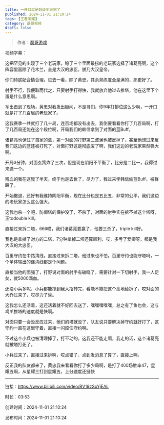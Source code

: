 ```yaml
---
title: 一开口就是超级牢玩家了
published: 2024-11-01 21:10:24
tags: [王者荣耀]
category: 磊哥视频
draft: false
---
```



> 作者：[磊哥游戏](https://space.bilibili.com/268941858?spm_id_from=333.788.upinfo.head.click)

视频字幕：

这把罕见的出现了三个老玩家，稳了三个里面最捞的老玩家选择了诸葛亮啊，这个阵容里面除了花木兰，全是大汉的忠臣，朕乃大汉皇帝。

你们待朕妃合情合理，进去一看，除了黄忠，其余熟练度全是满的，那更好了。

射手不行，我便取而代之，只要射手打得快，我就放弃他过去推塔，他在这里下个蛋是什么意思啊。

军出击到了现场，黄忠对我发出疑问，不是哥们，你9年打排位这么少啊，一开口就是打了几百局的老玩家了。

这我赛季一共就打了几十局，连百场都没有出去，我倒要看看你打了几百局啊，打了几百局还能在这个段位啊，开局我们的韩信拿到了对面的蓝Buff。

诸葛亮也保住了自家的蓝，第一对面的打野第二波澜也被反掉了，甚至他想过来反我们这边的蓝还被打死了，对面打野这是彻底废了啊，我们这边的老玩家果然强大啊。

开局3分钟，对面玄策炸了三次，但是现在阴阳不平衡了，比分是二比一，我得过来送一个。

残血的我在这晃了半天，终于也是去世了，尽力了，我过来学韩信偷蓝Buff，被群殴了。

开始撤退，还好有我维持阴阳平衡，现在比分也是五比五，非常的公平，我们这边的老玩家怎么这么强大。

这我也杀一个吧，防御塔的保护没了，不杀了，对面的射手实在拆不掉这个塔呀，王todouble kill。

直接过来拆二塔，666哎，我们诸葛亮要赢了，他要三杀了，triple kill好。

我也是拿掉了对方的二塔，7分钟拿掉二塔还算顺利，哎，多亏了爱卿呀，都是我大汉的大忠臣。

百里守约在中路清线，直接过来拆二塔，他过来也不怕，百里守约也能守塔吗，一个单体输出的连清线都是个问题。

直接当他的面强了，打野说对面的射手有破晓了，需要针对一下切射手，我一人足矣，就5000滴血。

还没小兵多呢，小兵都能撑到我大招转完，看能不能把这个高地给拆了，哎对面的大乔过来了，哎尽力了诶。

这我怎么还活着，这还活着就不好回去送了，嘿嘿嘿嘿嘿，总之有了鱼也会，这与鸡爪推塔的速度就是快啊。

对面只要一会没反应过来，他们的塔就没了，队友说只要解决掉守约就好打了，这守约一直在这里守着，直接一闪控住守约啊。

不过这个小兵也被清理掉了，打不动的，这我还不能走啊，我走的话，这个诸葛亮就被塔打死了。

小兵过来了，直接过来拆啊，哎点错了，点到发消息了算了，直接上啊。

反正我的队友都来了，黄忠我来看看你打了多少局啊，是打了400场胜率47，星耀五啊，从星耀三打到星耀五，上分速度还挺快

---


链接：https://www.bilibili.com/video/BV19zSoYjEAL



时长：03:53

创建时间：2024-11-01 21:10:24

发布时间：2024-11-01 21:10:24
